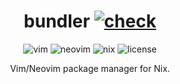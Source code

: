 <div align="center">
  <h1>bundler
  <a href="https://github.com/ttak0422/bundler/actions/workflows/check.yml"><img alt="check" src="https://github.com/ttak0422/bundler/actions/workflows/check.yml/badge.svg"></a>
  </h1>
  <img alt="vim" src="https://img.shields.io/badge/Vim-019733.svg?&style=for-the-badge&logo=Vim&logoColor=white">
  <img alt="neovim" src="https://img.shields.io/badge/NeoVim-57A143.svg?&style=for-the-badge&logo=neovim&logoColor=white">
  <img alt="nix" src="https://img.shields.io/badge/nix-5277C3.svg?&style=for-the-badge&logo=NixOS&logoColor=white">
  <img alt="license" src="https://img.shields.io/github/license/ttak0422/bundler?style=for-the-badge">
  <p>Vim/Neovim package manager for Nix.</p>
</div>

